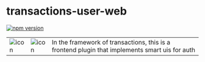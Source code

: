 # transactions-user-web
[![npm version](https://badge.fury.io/js/transactions-user-web.svg)](https://badge.fury.io/js/transactions-user-web)

<table>
  <td>
    <img src="https://raw.githubusercontent.com/Ledoux/transactions-user-web/master/icon.png" alt="icon" title="made by @cecilesnips"/>
  </td>
  <td>
    <img src="https://raw.githubusercontent.com/Ledoux/transactions-user-web/master/transactions-user-web.png" alt="icon" title="made by @cecilesnips"/>
  </td>
  <td>
    In the framework of transactions, this is a frontend plugin that implements smart uis for auth
  </td>
</table>
